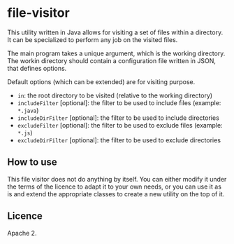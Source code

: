 # file-visitor

This utility written in Java allows for visiting a set of files within a directory. It can be specialized to perform any job on the visited files.

The main program takes a unique argument, which is the working directory. The workin directory should contain a configuration file written in JSON, that defines options.

Default options (which can be extended) are for visiting purpose.

- ``in``: the root directory to be visited (relative to the working directory)
-	``includeFilter`` [optional]: the filter to be used to include files (example: ``*.java``)
-	``includeDirFilter`` [optional]: the filter to be used to include directories
-	``excludeFilter`` [optional]: the filter to be used to exclude files (example: ``*.js``)
-	``excludeDirFilter`` [optional]: the filter to be used to exclude directories

## How to use

This file visitor does not do anything by itself. You can either modify it under the terms of the licence to adapt it to your own needs, or you can use it as is and extend the appropriate classes to create a new utility on the top of it.

## Licence

Apache 2.

